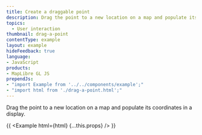 ```yaml
---
title: Create a draggable point
description: Drag the point to a new location on a map and populate its coordinates in a display.
topics:
  - User interaction
thumbnail: drag-a-point
contentType: example
layout: example
hideFeedback: true
language:
- JavaScript
products:
- MapLibre GL JS
prependJs:
- "import Example from '../../components/example';"
- "import html from './drag-a-point.html';"
---
```


Drag the point to a new location on a map and populate its coordinates in a display.

{{ <Example html={html} {...this.props} /> }}
